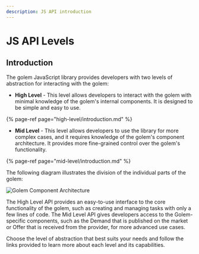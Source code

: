 ```yaml
---
description: JS API introduction
---
```


# JS API Levels

## Introduction

The golem JavaScript library provides developers with two levels of abstraction for interacting with the golem:

- **High Level** - This level allows developers to interact with the golem with minimal knowledge of the golem's internal components. It is designed to be simple and easy to use.

{% page-ref page="high-level/introduction.md" %}

- **Mid Level** - This level allows developers to use the library for more complex cases, and it requires knowledge of the golem's component architecture. It provides more fine-grained control over the golem's functionality.

{% page-ref page="mid-level/introduction.md" %}

The following diagram illustrates the division of the individual parts of the golem:

![Golem Component Architecture](golem-component-architecture.png)

The High Level API provides an easy-to-use interface to the core functionality of the golem, such as creating and managing tasks with only a few lines of code.
The Mid Level API gives developers access to the Golem-specific components, such as the Demand that is published on the market or Offer that is received from the provider, for more advanced use cases.

Choose the level of abstraction that best suits your needs and follow the links provided to learn more about each level and its capabilities.
